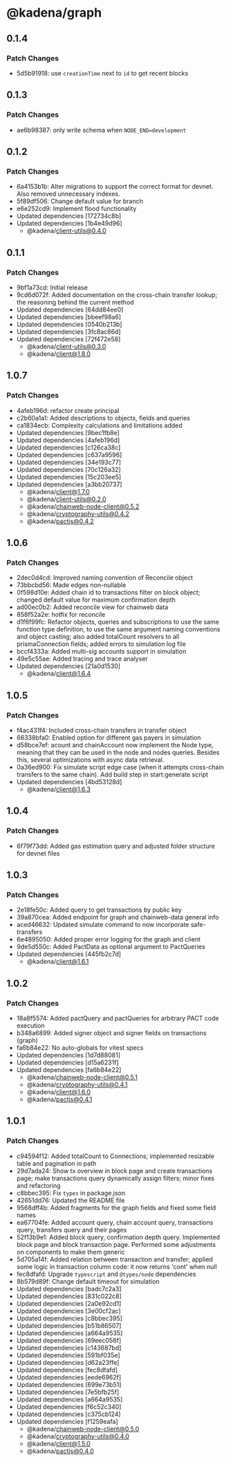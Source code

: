 # @kadena/graph

## 0.1.4

### Patch Changes

- 5d5b91918: use `creationTime` next to `id` to get recent blocks

## 0.1.3

### Patch Changes

- ae6b98387: only write schema when `NODE_END=development`

## 0.1.2

### Patch Changes

- 6a4153b1b: Alter migrations to support the correct format for devnet. Also
  removed unnecessary indexes.
- 5f89df506: Change default value for branch
- e6e252cd9: Implement flood functionality
- Updated dependencies [172734c8b]
- Updated dependencies [1b4e49d96]
  - @kadena/client-utils@0.4.0

## 0.1.1

### Patch Changes

- 9bf1a73cd: Initial release
- 9cd6d072f: Added documentation on the cross-chain transfer lookup; the
  reasoning behind the current method
- Updated dependencies [64dd84ee0]
- Updated dependencies [bbeef98a6]
- Updated dependencies [0540b213b]
- Updated dependencies [3fc8ac86d]
- Updated dependencies [72f472e58]
  - @kadena/client-utils@0.3.0
  - @kadena/client@1.8.0

## 1.0.7

### Patch Changes

- 4afeb196d: refactor create principal
- c2b60a1a1: Added descriptions to objects, fields and queries
- ca1834ecb: Complexity calculations and limitations added
- Updated dependencies [9bec1fb8e]
- Updated dependencies [4afeb196d]
- Updated dependencies [c126ca38c]
- Updated dependencies [c637a9596]
- Updated dependencies [34e193c77]
- Updated dependencies [70c126a32]
- Updated dependencies [15c203ee5]
- Updated dependencies [a3bb20737]
  - @kadena/client@1.7.0
  - @kadena/client-utils@0.2.0
  - @kadena/chainweb-node-client@0.5.2
  - @kadena/cryptography-utils@0.4.2
  - @kadena/pactjs@0.4.2

## 1.0.6

### Patch Changes

- 2dec0d4cd: Improved naming convention of Reconcile object
- 73bbcbd56: Made edges non-nullable
- 0f598d10e: Added chain id to transactions filter on block object; changed
  default value for maximum confirmation depth
- ad00ec0b2: Added reconcile view for chainweb data
- 858f52a2e: hotfix for reconcile
- d1f6f99fc: Refactor objects, queries and subscriptions to use the same
  function type definition, to use the same argument naming conventions and
  object casting; also added totalCount resolvers to all prismaConnection
  fields; added errors to simulation log file
- bccf4333a: Added multi-sig accounts support in simulation
- 49e5c55ae: Added tracing and trace analyser
- Updated dependencies [21a0d1530]
  - @kadena/client@1.6.4

## 1.0.5

### Patch Changes

- f4ac431f4: Included cross-chain transfers in transfer object
- 66338bfa0: Enabled option for different gas payers in simulation
- d58bce7ef: acount and chainAccount now implement the Node type, meaning that
  they can be used in the node and nodes queries. Besides this, several
  optimizations with async data retrieval.
- 0a36ed900: Fix simulate script edge case (when it attempts cross-chain
  transfers to the same chain). Add build step in start:generate script
- Updated dependencies [4bd53128d]
  - @kadena/client@1.6.3

## 1.0.4

### Patch Changes

- 6f79f73dd: Added gas estimation query and adjusted folder structure for devnet
  files

## 1.0.3

### Patch Changes

- 2e18fe50c: Added query to get transactions by public key
- 39a870cea: Added endpoint for graph and chainweb-data general info
- aced46632: Updated simulate command to now incorporate safe-transfers
- 6e4895050: Added proper error logging for the graph and client
- 9de5d550c: Added PactData as optional argument to PactQueries
- Updated dependencies [445fb2c7d]
  - @kadena/client@1.6.1

## 1.0.2

### Patch Changes

- 18a8f5574: Added pactQuery and pactQueries for arbitrary PACT code execution
- b348a6899: Added signer object and signer fields on transactions (graph)
- fa6b84e22: No auto-globals for vitest specs
- Updated dependencies [1d7d88081]
- Updated dependencies [d15a6231f]
- Updated dependencies [fa6b84e22]
  - @kadena/chainweb-node-client@0.5.1
  - @kadena/cryptography-utils@0.4.1
  - @kadena/client@1.6.0
  - @kadena/pactjs@0.4.1

## 1.0.1

### Patch Changes

- c94594f12: Added totalCount to Connections; implemented resizable table and
  pagination in path
- 29d7ada24: Show tx overview in block page and create transactions page; make
  transactions query dynamically assign filters; minor fixes and refactoring
- c8bbec395: Fix `types` in package.json
- 42651dd76: Updated the README file
- 9568dff4b: Added fragments for the graph fields and fixed some field names
- ea67704fe: Added account query, chain account query, transactions query,
  transfers query and their pages
- 52f13b9e1: Added block query, confirmation depth query. Implemented block page
  and block transaction page. Performed some adjustments on components to make
  them generic
- 5d705a14f: Added relation between transaction and transfer; applied some logic
  in transaction column code: it now returns 'cont' when null
- fec8dfafd: Upgrade `typescript` and `@types/node` dependencies
- 8b579d89f: Change default timeout for simulation
- Updated dependencies [badc7c2a3]
- Updated dependencies [831c022c8]
- Updated dependencies [2a0e92cd1]
- Updated dependencies [3e00cf2ac]
- Updated dependencies [c8bbec395]
- Updated dependencies [b51b86507]
- Updated dependencies [a664a9535]
- Updated dependencies [69eec056f]
- Updated dependencies [c143687bd]
- Updated dependencies [591bf035e]
- Updated dependencies [d62a23ffe]
- Updated dependencies [fec8dfafd]
- Updated dependencies [eede6962f]
- Updated dependencies [699e73b51]
- Updated dependencies [7e5bfb25f]
- Updated dependencies [a664a9535]
- Updated dependencies [f6c52c340]
- Updated dependencies [c375cb124]
- Updated dependencies [f1259eafa]
  - @kadena/chainweb-node-client@0.5.0
  - @kadena/cryptography-utils@0.4.0
  - @kadena/client@1.5.0
  - @kadena/pactjs@0.4.0
